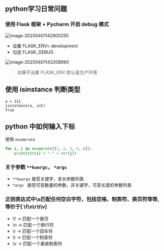 ## python学习日常问题

### 使用 Flask 框架 + Pycharm 开启 debug 模式

![image-20200401142900255](https://img.mupaie.com/image-20200401142900255.png)

* 设置 FLASK_ENV= development
* 勾选 FLASK_DEBUG 

![image-20200401143208990](https://img.mupaie.com/image-20200401143208990.png)

> 如果不设置 FLASK_ENV 默认是生产环境

## 使用 isinstance 判断类型

```
a = 111
isinstance(a, int)
True
```

## python 中如何输入下标

使用 `enumerate`

```python
for i, j in enumerate([1, 2, 3, 4, 6]):
	print(str(i) + "-" + str(j))
```

### 关于参数 `**kwargs`， `*args`

* `**kwargs` 接受关键字，变长参数列表
* `*args ` 接受可变数量的参数，非关键字，可变长度的参数列表

### 正则表达式中\s匹配任何空白字符，包括空格、制表符、换页符等等, 等价于[ \f\n\r\t\v]

- \f -> 匹配一个换页
- \n -> 匹配一个换行符
- \r -> 匹配一个回车符
- \t -> 匹配一个制表符
- \v -> 匹配一个垂直制表符